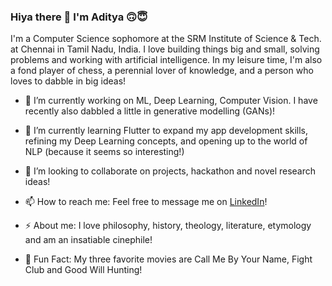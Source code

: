 ### Hiya there 👋 I'm Aditya 🙃😇

<!--
**adityashukzy/adityashukzy** is a ✨ _special_ ✨ repository because its `README.md` (this file) appears on your GitHub profile.

Here are some ideas to get you started:
-->

I'm a Computer Science sophomore at the SRM Institute of Science & Tech. at Chennai in Tamil Nadu, India. I love building things big and small, solving problems and working with artificial intelligence. In my leisure time, I'm also a fond player of chess, a perennial lover of knowledge, and a person who loves to dabble in big ideas!

- 🔭 I’m currently working on ML, Deep Learning, Computer Vision. I have recently also dabbled a little in generative modelling (GANs)!

- 🌱 I’m currently learning Flutter to expand my app development skills, refining my Deep Learning concepts, and opening up to the world of NLP (because it seems so interesting!)

- 👯 I’m looking to collaborate on projects, hackathon and novel research ideas!

- 📫 How to reach me: Feel free to message me on [LinkedIn](http://linkedin.com/in/aditya-shukla-975940188/)!

- ⚡ About me: I love philosophy, history, theology, literature, etymology and am an insatiable cinephile!

- 🎥 Fun Fact: My three favorite movies are Call Me By Your Name, Fight Club and Good Will Hunting!
